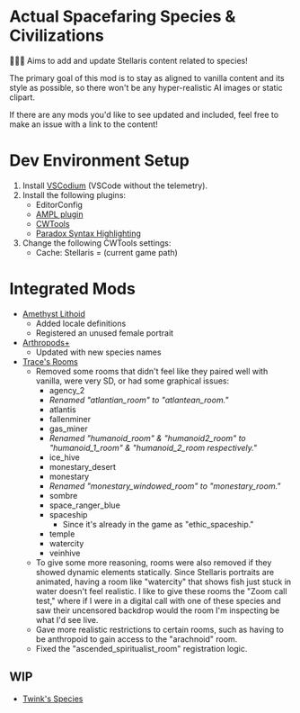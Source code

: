# Actual Spacefaring Species & Civilizations

👩🏽‍🚀 Aims to add and update Stellaris content related to species!

The primary goal of this mod is to stay as aligned to vanilla content and its style as possible,
so there won't be any hyper-realistic AI images or static clipart.

If there are any mods you'd like to see updated and included, feel free to make an issue with a link to the content!

# Dev Environment Setup

1. Install [VSCodium](https://vscodium.com/) (VSCode without the telemetry).
2. Install the following plugins:
    - EditorConfig
    - [AMPL plugin](https://marketplace.visualstudio.com/items?itemName=michael-sundvick.ampl)
    - [CWTools](https://marketplace.visualstudio.com/items?itemName=tboby.cwtools-vscode)
    - [Paradox Syntax Highlighting](https://marketplace.visualstudio.com/items?itemName=tboby.paradox-syntax)
3. Change the following CWTools settings:
    - Cache: Stellaris = (current game path)

# Integrated Mods

- [Amethyst Lithoid](https://steamcommunity.com/sharedfiles/filedetails/?id=3032994038)
    - Added locale definitions
    - Registered an unused female portrait
- [Arthropods+](https://steamcommunity.com/sharedfiles/filedetails/?id=1198683782)
    - Updated with new species names
- [Trace's Rooms](https://steamcommunity.com/sharedfiles/filedetails/?id=1105112234)
    - Removed some rooms that didn't feel like they paired well with vanilla, were very SD, or had some graphical issues:
        - agency_2
        - _Renamed "atlantian\_room" to "atlantean\_room."_
        - atlantis
        - fallenminer
        - gas_miner
        - _Renamed "humanoid\_room" & "humanoid2\_room" to "humanoid\_1\_room" & "humanoid\_2\_room respectively."_
        - ice_hive
        - monestary_desert
        - monestary
        - _Renamed "monestary\_windowed\_room" to "monestary\_room."_
        - sombre
        - space_ranger_blue
        - spaceship
            - Since it's already in the game as "ethic_spaceship."
        - temple
        - watercity
        - veinhive
    - To give some more reasoning, rooms were also removed if they showed dynamic elements statically. Since Stellaris portraits are animated, having a room like "watercity" that shows fish just stuck in water doesn't feel realistic. I like to give these rooms the "Zoom call test," where if I were in a digital call with one of these species and saw their uncensored backdrop would the room I'm inspecting be what I'd see live.
    - Gave more realistic restrictions to certain rooms, such as having to be anthropoid to gain access to the "arachnoid" room.
    - Fixed the "ascended_spiritualist_room" registration logic.

## WIP

- [Twink's Species](https://steamcommunity.com/sharedfiles/filedetails/?id=2079418099)
